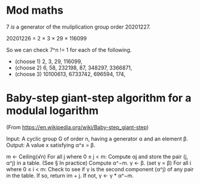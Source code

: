 # Mod maths

7 *is* a generator of the muliplication group order 20201227.

20201226 = 2 × 3 × 29 × 116099

So we can check 7^n != 1 for each of the following.

* (choose 1) 2, 3, 29, 116099,
* (choose 2) 6, 58, 232198, 87, 348297, 3366871,
* (choose 3) 10100613, 6733742, 696594, 174,

# Baby-step giant-step algorithm for a modulal logarithm

(From https://en.wikipedia.org/wiki/Baby-step_giant-step)

Input: A cyclic group G of order n, having a generator α and an element β.
Output: A value x satisfying α^x = β.

m ← Ceiling(√n)
For all j where 0 ≤ j < m:
  Compute αj and store the pair (j, α^j) in a table. (See § In practice)
  Compute α^−m.
γ ← β. (set γ = β)
For all i where 0 ≤ i < m:
  Check to see if γ is the second component (α^j) of any pair in the table.
  If so, return im + j.
  If not, γ ← γ * α^−m.

